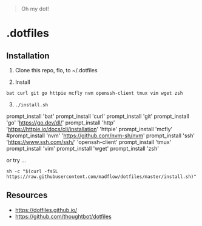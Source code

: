 > Oh my dot!

# .dotfiles

## Installation

1. Clone this repo, flo, to ~/.dotfiles

2. Install 

```
bat curl git go httpie mcfly nvm openssh-client tmux vim wget zsh
```

3. `./install.sh`

prompt_install 'bat'
prompt_install 'curl'
prompt_install 'git'
prompt_install 'go' 'https://go.dev/dl/'
prompt_install 'http' 'https://httpie.io/docs/cli/installation' 'httpie'
prompt_install 'mcfly'
#prompt_install 'nvm' 'https://github.com/nvm-sh/nvm'
prompt_install 'ssh' 'https://www.ssh.com/ssh/' 'openssh-client'
prompt_install 'tmux'
prompt_install 'vim'
prompt_install 'wget'
prompt_install 'zsh'

or try ...

```
sh -c "$(curl -fsSL https://raw.githubusercontent.com/madflow/dotfiles/master/install.sh)"
```

## Resources

* https://dotfiles.github.io/
* https://github.com/thoughtbot/dotfiles
